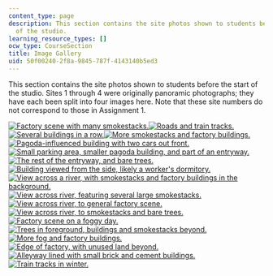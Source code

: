 ```yaml
---
content_type: page
description: This section contains the site photos shown to students before the start
  of the studio.
learning_resource_types: []
ocw_type: CourseSection
title: Image Gallery
uid: 50f00240-2f8a-9845-787f-4143140b5ed3
---
```


This section contains the site photos shown to students before the start of the studio. Sites 1 through 4 were originally panoramic photographs; they have each been split into four images here. Note that these site numbers do not correspond to those in Assignment 1.

[![Factory scene with many smokestacks.](https://ocw.mit.edu/ans7870/11/11.307/su08/imagegallery/thumbnails/site1a.jpg)](/ans7870/11/11.307/su08/imagegallery/site1a.html)[![Roads and train tracks.](https://ocw.mit.edu/ans7870/11/11.307/su08/imagegallery/thumbnails/site1b.jpg)](/ans7870/11/11.307/su08/imagegallery/site1b.html)[![Several buildings in a row.](https://ocw.mit.edu/ans7870/11/11.307/su08/imagegallery/thumbnails/site1c.jpg)](/ans7870/11/11.307/su08/imagegallery/site1c.html)[![More smokestacks and factory buildings.](https://ocw.mit.edu/ans7870/11/11.307/su08/imagegallery/thumbnails/site1d.jpg)](/ans7870/11/11.307/su08/imagegallery/site1d.html)[![Pagoda-influenced building with two cars out front.](https://ocw.mit.edu/ans7870/11/11.307/su08/imagegallery/thumbnails/site2a.jpg)](/ans7870/11/11.307/su08/imagegallery/site2a.html)  
[![Small parking area, smaller pagoda building, and part of an entryway.](https://ocw.mit.edu/ans7870/11/11.307/su08/imagegallery/thumbnails/site2b.jpg)](/ans7870/11/11.307/su08/imagegallery/site2b.html)[![The rest of the entryway, and bare trees.](https://ocw.mit.edu/ans7870/11/11.307/su08/imagegallery/thumbnails/site2c.jpg)](/ans7870/11/11.307/su08/imagegallery/site2c.html)[![Building viewed from the side, likely a worker's dormitory.](https://ocw.mit.edu/ans7870/11/11.307/su08/imagegallery/thumbnails/site2d.jpg)](/ans7870/11/11.307/su08/imagegallery/site2d.html)[![View across a river, with smokestacks and factory buildings in the background.](https://ocw.mit.edu/ans7870/11/11.307/su08/imagegallery/thumbnails/site3a.jpg)](/ans7870/11/11.307/su08/imagegallery/site3a.html)[![View across river, featuring several large smokestacks.](https://ocw.mit.edu/ans7870/11/11.307/su08/imagegallery/thumbnails/site3b.jpg)](/ans7870/11/11.307/su08/imagegallery/site3b.html)  
[![View across river, to general factory scene.](https://ocw.mit.edu/ans7870/11/11.307/su08/imagegallery/thumbnails/site3c.jpg)](/ans7870/11/11.307/su08/imagegallery/site3c.html)[![View across river, to smokestacks and bare trees.](https://ocw.mit.edu/ans7870/11/11.307/su08/imagegallery/thumbnails/site3d.jpg)](/ans7870/11/11.307/su08/imagegallery/site3d.html)[![Factory scene on a foggy day.](https://ocw.mit.edu/ans7870/11/11.307/su08/imagegallery/thumbnails/site4a.jpg)](/ans7870/11/11.307/su08/imagegallery/site4a.html)[![Trees in foreground, buildings and smokestacks beyond.](https://ocw.mit.edu/ans7870/11/11.307/su08/imagegallery/thumbnails/site4b.jpg)](/ans7870/11/11.307/su08/imagegallery/site4b.html)[![More fog and factory buildings.](https://ocw.mit.edu/ans7870/11/11.307/su08/imagegallery/thumbnails/site4c.jpg)](/ans7870/11/11.307/su08/imagegallery/site4c.html)  
[![Edge of factory, with unused land beyond.](https://ocw.mit.edu/ans7870/11/11.307/su08/imagegallery/thumbnails/site4d.jpg)](/ans7870/11/11.307/su08/imagegallery/site4d.html)[![Alleyway lined with small brick and cement buildings.](https://ocw.mit.edu/ans7870/11/11.307/su08/imagegallery/thumbnails/site5.jpg)](/ans7870/11/11.307/su08/imagegallery/site5.html)[![Train tracks in winter.](https://ocw.mit.edu/ans7870/11/11.307/su08/imagegallery/thumbnails/site6.jpg)](/ans7870/11/11.307/su08/imagegallery/site6.html)